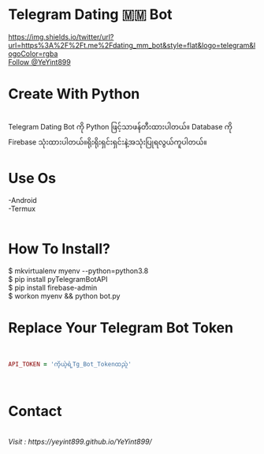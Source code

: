 # Telegram Dating 🇲🇲 Bot
https://img.shields.io/twitter/url?url=https%3A%2F%2Ft.me%2Fdating_mm_bot&style=flat&logo=telegram&logoColor=rgba
<br><!-- Place this tag where you want the button to render. -->
<a class="github-button" href="https://github.com/YeYint899" data-color-scheme="no-preference: light; light: light; dark: dark;" data-size="large" aria-label="Follow @YeYint899 on GitHub">Follow @YeYint899</a><!-- Place this tag in your head or just before your close body tag. -->
<script async defer src="https://buttons.github.io/buttons.js"></script>

# Create With Python 
<br>
Telegram Dating Bot ကို Python ဖြင့်သာဖန်တီးထားပါတယ်။ Database ကို Firebase သုံးထားပါတယ်။ရိုးရိုးရှင်းရှင်းနဲ့အသုံးပြုရလွယ်ကူပါတယ်။
<br>

# Use Os<br>
-Android<br>
-Termux<br>
<br>

# How To Install?<br>
$ mkvirtualenv myenv --python=python3.8
<br>
$ pip install pyTelegramBotAPI<br>
$ pip install firebase-admin<br>
$ workon myenv && python bot.py
<br>

# Replace Your Telegram Bot Token
<br>

```ruby
API_TOKEN = 'ကိုယ့်ရဲ့Tg_Bot_Tokenထည့်'
```
<br>


# Contact 
<br>
<i>Visit : https://yeyint899.github.io/YeYint899/</i>
